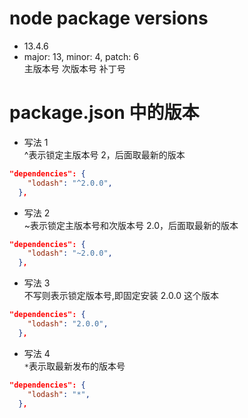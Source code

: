 # node package versions

- 13.4.6
- major: 13, minor: 4, patch: 6  
  主版本号 次版本号 补丁号

# package.json 中的版本

- 写法 1  
  ^表示锁定主版本号 2，后面取最新的版本

```json
"dependencies": {
    "lodash": "^2.0.0",
  },
```

- 写法 2  
  ~表示锁定主版本号和次版本号 2.0，后面取最新的版本

```json
"dependencies": {
    "lodash": "~2.0.0",
  },
```

- 写法 3  
  不写则表示锁定版本号,即固定安装 2.0.0 这个版本

```json
"dependencies": {
    "lodash": "2.0.0",
  },
```

- 写法 4  
  `*`表示取最新发布的版本号

```json
"dependencies": {
    "lodash": "*",
  },
```
